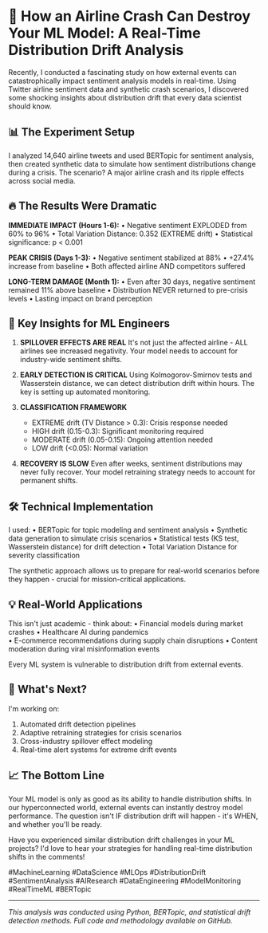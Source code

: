 # 🚨 How an Airline Crash Can Destroy Your ML Model: A Real-Time Distribution Drift Analysis

Recently, I conducted a fascinating study on how external events can catastrophically impact sentiment analysis models in real-time. Using Twitter airline sentiment data and synthetic crash scenarios, I discovered some shocking insights about distribution drift that every data scientist should know.

## 📊 The Experiment Setup

I analyzed 14,640 airline tweets and used BERTopic for sentiment analysis, then created synthetic data to simulate how sentiment distributions change during a crisis. The scenario? A major airline crash and its ripple effects across social media.

## 🔥 The Results Were Dramatic

**IMMEDIATE IMPACT (Hours 1-6):**
• Negative sentiment EXPLODED from 60% to 96% 
• Total Variation Distance: 0.352 (EXTREME drift)
• Statistical significance: p < 0.001

**PEAK CRISIS (Days 1-3):**
• Negative sentiment stabilized at 88%
• +27.4% increase from baseline
• Both affected airline AND competitors suffered

**LONG-TERM DAMAGE (Month 1):**
• Even after 30 days, negative sentiment remained 11% above baseline
• Distribution NEVER returned to pre-crisis levels
• Lasting impact on brand perception

## 🎯 Key Insights for ML Engineers

1. **SPILLOVER EFFECTS ARE REAL** 
   It's not just the affected airline - ALL airlines see increased negativity. Your model needs to account for industry-wide sentiment shifts.

2. **EARLY DETECTION IS CRITICAL**
   Using Kolmogorov-Smirnov tests and Wasserstein distance, we can detect distribution drift within hours. The key is setting up automated monitoring.

3. **CLASSIFICATION FRAMEWORK**
   - EXTREME drift (TV Distance > 0.3): Crisis response needed
   - HIGH drift (0.15-0.3): Significant monitoring required  
   - MODERATE drift (0.05-0.15): Ongoing attention needed
   - LOW drift (<0.05): Normal variation

4. **RECOVERY IS SLOW**
   Even after weeks, sentiment distributions may never fully recover. Your model retraining strategy needs to account for permanent shifts.

## 🛠️ Technical Implementation

I used:
• BERTopic for topic modeling and sentiment analysis
• Synthetic data generation to simulate crisis scenarios
• Statistical tests (KS test, Wasserstein distance) for drift detection
• Total Variation Distance for severity classification

The synthetic approach allows us to prepare for real-world scenarios before they happen - crucial for mission-critical applications.

## 💡 Real-World Applications

This isn't just academic - think about:
• Financial models during market crashes
• Healthcare AI during pandemics  
• E-commerce recommendations during supply chain disruptions
• Content moderation during viral misinformation events

Every ML system is vulnerable to distribution drift from external events.

## 🚀 What's Next?

I'm working on:
1. Automated drift detection pipelines
2. Adaptive retraining strategies for crisis scenarios
3. Cross-industry spillover effect modeling
4. Real-time alert systems for extreme drift events

## 📈 The Bottom Line

Your ML model is only as good as its ability to handle distribution shifts. In our hyperconnected world, external events can instantly destroy model performance. The question isn't IF distribution drift will happen - it's WHEN, and whether you'll be ready.

Have you experienced similar distribution drift challenges in your ML projects? I'd love to hear your strategies for handling real-time distribution shifts in the comments!

#MachineLearning #DataScience #MLOps #DistributionDrift #SentimentAnalysis #AIResearch #DataEngineering #ModelMonitoring #RealTimeML #BERTopic

---
*This analysis was conducted using Python, BERTopic, and statistical drift detection methods. Full code and methodology available on GitHub.*